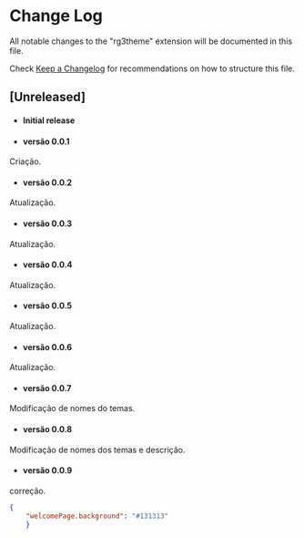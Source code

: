 # Change Log

All notable changes to the "rg3theme" extension will be documented in this file.

Check [Keep a Changelog](http://keepachangelog.com/) for recommendations on how to structure this file.

## [Unreleased]

- #### Initial release
- #### versão 0.0.1
Criação.

- #### versão 0.0.2
Atualização.

- #### versão 0.0.3
Atualização.

- #### versão 0.0.4
Atualização.

- #### versão 0.0.5
Atualização.

- #### versão 0.0.6
Atualização.

- #### versão 0.0.7
Modificação de nomes do temas.

- #### versão 0.0.8
Modificação de nomes dos temas e descrição.

- #### versão 0.0.9
correção.
````json
{
    "welcomePage.background": "#131313"
    }
````